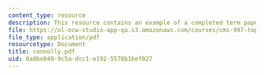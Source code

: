 ```yaml
---
content_type: resource
description: This resource contains an example of a completed term paper.
file: https://ol-ocw-studio-app-qa.s3.amazonaws.com/courses/cms-997-topics-in-comparative-media-american-pro-wrestling-spring-2007/0a0be0499c5adcc1e1925578b1bef027_connolly.pdf
file_type: application/pdf
resourcetype: Document
title: connolly.pdf
uid: 0a0be049-9c5a-dcc1-e192-5578b1bef027
---
```

